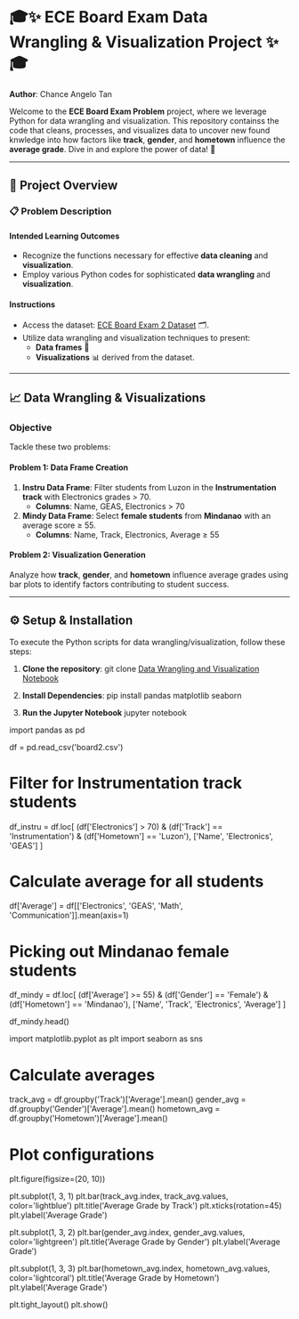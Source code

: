# 🎓✨ ECE Board Exam Data Wrangling & Visualization Project ✨🎓

**Author**: Chance Angelo Tan

Welcome to the **ECE Board Exam Problem** project, where we leverage Python for data wrangling and visualization. This repository containss the code that cleans, processes, and visualizes data to uncover new found knwledge into how factors like **track**, **gender**, and **hometown** influence the **average grade**. Dive in and explore the power of data! 🚀

---

## 📝 Project Overview

### 📋 **Problem Description**

#### **Intended Learning Outcomes**
- Recognize the functions necessary for effective **data cleaning** and **visualization**.
- Employ various Python codes for sophisticated **data wrangling** and **visualization**.

#### **Instructions**
- Access the dataset: [ECE Board Exam 2 Dataset](https://drive.google.com/drive/folders/1zRisUBDkqCSOsjgUeV00-O2WtVjlnAOA?usp=sharing) 🗂️.
- Utilize data wrangling and visualization techniques to present:
  - **Data frames** 📝
  - **Visualizations** 📊 derived from the dataset.

---

## 📈 Data Wrangling & Visualizations

### **Objective**

Tackle these two problems:

#### **Problem 1: Data Frame Creation**
1. **Instru Data Frame**: Filter students from Luzon in the **Instrumentation track** with Electronics grades > 70.
   - **Columns**: Name, GEAS, Electronics > 70
2. **Mindy Data Frame**: Select **female students** from **Mindanao** with an average score ≥ 55.
   - **Columns**: Name, Track, Electronics, Average ≥ 55

#### **Problem 2: Visualization Generation**
Analyze how **track**, **gender**, and **hometown** influence average grades using bar plots to identify factors contributing to student success.

---

## ⚙️ Setup & Installation

To execute the Python scripts for data wrangling/visualization, follow these steps:

1. **Clone the repository**:
   git clone [Data Wrangling and Visualization Notebook](https://github.com/TanTan-Angelo/Experiment-4---CompProg/blob/main/Tan_EXPERIMENT%204%20-%20Data%20Wrangling%20and%20Data%20Visualization.ipynb)


2. **Install Dependencies**:
   pip install pandas matplotlib seaborn

3. **Run the Jupyter Notebook**
   jupyter notebook




import pandas as pd

df = pd.read_csv('board2.csv')

# Filter for Instrumentation track students
df_instru = df.loc[
    (df['Electronics'] > 70) & 
    (df['Track'] == 'Instrumentation') & 
    (df['Hometown'] == 'Luzon'),
    ['Name', 'Electronics', 'GEAS']
]

# Calculate average for all students
df['Average'] = df[['Electronics', 'GEAS', 'Math', 'Communication']].mean(axis=1)

# Picking out Mindanao female students
df_mindy = df.loc[
    (df['Average'] >= 55) & 
    (df['Gender'] == 'Female') & 
    (df['Hometown'] == 'Mindanao'),
    ['Name', 'Track', 'Electronics', 'Average']
]

df_mindy.head()


import matplotlib.pyplot as plt
import seaborn as sns

# Calculate averages
track_avg = df.groupby('Track')['Average'].mean()
gender_avg = df.groupby('Gender')['Average'].mean()
hometown_avg = df.groupby('Hometown')['Average'].mean()

# Plot configurations
plt.figure(figsize=(20, 10))

plt.subplot(1, 3, 1)
plt.bar(track_avg.index, track_avg.values, color='lightblue')
plt.title('Average Grade by Track')
plt.xticks(rotation=45)
plt.ylabel('Average Grade')

plt.subplot(1, 3, 2)
plt.bar(gender_avg.index, gender_avg.values, color='lightgreen')
plt.title('Average Grade by Gender')
plt.ylabel('Average Grade')

plt.subplot(1, 3, 3)
plt.bar(hometown_avg.index, hometown_avg.values, color='lightcoral')
plt.title('Average Grade by Hometown')
plt.ylabel('Average Grade')

plt.tight_layout()
plt.show()
